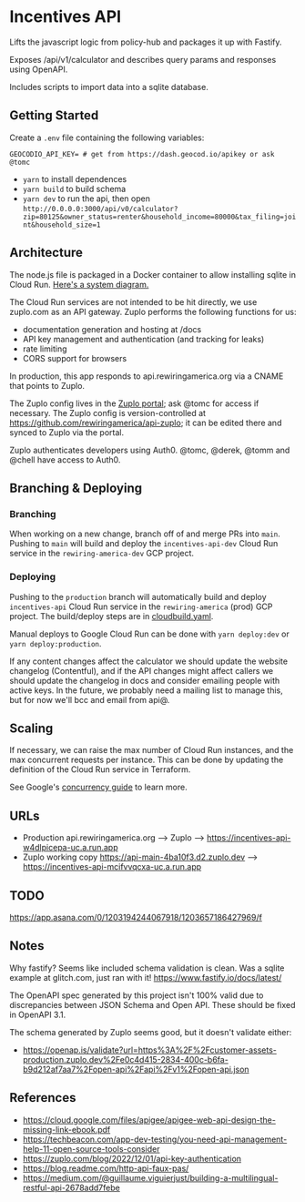 # Incentives API

Lifts the javascript logic from policy-hub and packages it up with Fastify.

Exposes /api/v1/calculator and describes query params and responses using OpenAPI.

Includes scripts to import data into a sqlite database.

## Getting Started

Create a `.env` file containing the following variables:

```
GEOCODIO_API_KEY= # get from https://dash.geocod.io/apikey or ask @tomc
```

- `yarn` to install dependences
- `yarn build` to build schema
- `yarn dev` to run the api, then open `http://0.0.0.0:3000/api/v0/calculator?zip=80125&owner_status=renter&household_income=80000&tax_filing=joint&household_size=1`

## Architecture

The node.js file is packaged in a Docker container to allow installing sqlite in Cloud Run.
[Here's a system diagram.](https://docs.google.com/drawings/d/1nJBKFGSKcLmIPO4sz3ncZBii8HQw7YOF3kjKgyPblm4/edit)

The Cloud Run services are not intended to be hit directly, we use zuplo.com as an API gateway. Zuplo performs the following functions for us:

- documentation generation and hosting at /docs
- API key management and authentication (and tracking for leaks)
- rate limiting
- CORS support for browsers

In production, this app responds to api.rewiringamerica.org via a CNAME that points to Zuplo.

The Zuplo config lives in the [Zuplo portal](https://portal.zuplo.com); ask @tomc for access if necessary. The Zuplo config is version-controlled at https://github.com/rewiringamerica/api-zuplo; it can be edited there and synced to Zuplo via the portal.

Zuplo authenticates developers using Auth0. @tomc, @derek, @tomm and @chell have access to Auth0.

## Branching & Deploying

### Branching

When working on a new change, branch off of and merge PRs into `main`. Pushing to `main` will build and deploy the `incentives-api-dev` Cloud Run service in the `rewiring-america-dev` GCP project.

### Deploying

Pushing to the `production` branch will automatically build and deploy `incentives-api` Cloud Run service in the `rewiring-america` (prod) GCP project. The build/deploy steps are in [cloudbuild.yaml](cloudbuild.yaml).

Manual deploys to Google Cloud Run can be done with `yarn deploy:dev` or `yarn deploy:production`.

If any content changes affect the calculator we should update the website changelog (Contentful), and if the API changes might affect callers we should update the changelog in docs and consider emailing people with active keys. In the future, we probably need a mailing list to manage this, but for now we'll bcc and email from api@.

## Scaling

If necessary, we can raise the max number of Cloud Run instances, and the max concurrent requests per instance. This can be done by updating the definition of the Cloud Run service in Terraform.

See Google's [concurrency guide](https://cloud.google.com/run/docs/about-concurrency) to learn more.

## URLs

- Production api.rewiringamerica.org --> Zuplo --> https://incentives-api-w4dlpicepa-uc.a.run.app
- Zuplo working copy https://api-main-4ba10f3.d2.zuplo.dev --> https://incentives-api-mcifvvqcxa-uc.a.run.app

## TODO

https://app.asana.com/0/1203194244067918/1203657186427969/f

## Notes

Why fastify? Seems like included schema validation is clean. Was a sqlite example at glitch.com, just ran with it! https://www.fastify.io/docs/latest/

The OpenAPI spec generated by this project isn't 100% valid due to discrepancies between JSON Schema and Open API. These should be fixed in OpenAPI 3.1.

The schema generated by Zuplo seems good, but it doesn't validate either:

- https://openap.is/validate?url=https%3A%2F%2Fcustomer-assets-production.zuplo.dev%2Fe0c4d415-2834-400c-b6fa-b9d212af7aa7%2Fopen-api%2Fapi%2Fv1%2Fopen-api.json

## References

- https://cloud.google.com/files/apigee/apigee-web-api-design-the-missing-link-ebook.pdf
- https://techbeacon.com/app-dev-testing/you-need-api-management-help-11-open-source-tools-consider
- https://zuplo.com/blog/2022/12/01/api-key-authentication
- https://blog.readme.com/http-api-faux-pas/
- https://medium.com/@guillaume.viguierjust/building-a-multilingual-restful-api-2678add7febe
